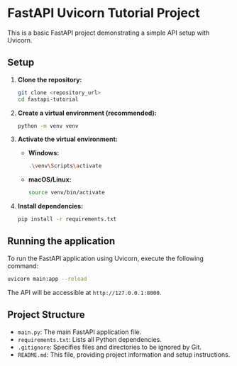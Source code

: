 # FastAPI Uvicorn Tutorial Project

This is a basic FastAPI project demonstrating a simple API setup with Uvicorn.

## Setup

1.  **Clone the repository:**
    ```bash
    git clone <repository_url>
    cd fastapi-tutorial
    ```

2.  **Create a virtual environment (recommended):**
    ```bash
    python -m venv venv
    ```

3.  **Activate the virtual environment:**
    *   **Windows:**
        ```bash
        .\venv\Scripts\activate
        ```
    *   **macOS/Linux:**
        ```bash
        source venv/bin/activate
        ```

4.  **Install dependencies:**
    ```bash
    pip install -r requirements.txt
    ```

## Running the application

To run the FastAPI application using Uvicorn, execute the following command:

```bash
uvicorn main:app --reload
```

The API will be accessible at `http://127.0.0.1:8000`.

## Project Structure

-   `main.py`: The main FastAPI application file.
-   `requirements.txt`: Lists all Python dependencies.
-   `.gitignore`: Specifies files and directories to be ignored by Git.
-   `README.md`: This file, providing project information and setup instructions.
